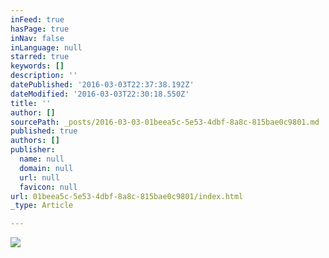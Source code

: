 ```yaml
---
inFeed: true
hasPage: true
inNav: false
inLanguage: null
starred: true
keywords: []
description: ''
datePublished: '2016-03-03T22:37:38.192Z'
dateModified: '2016-03-03T22:30:18.550Z'
title: ''
author: []
sourcePath: _posts/2016-03-03-01beea5c-5e53-4dbf-8a8c-815bae0c9801.md
published: true
authors: []
publisher:
  name: null
  domain: null
  url: null
  favicon: null
url: 01beea5c-5e53-4dbf-8a8c-815bae0c9801/index.html
_type: Article

---
```

![](https://the-grid-user-content.s3-us-west-2.amazonaws.com/d9435643-5302-4b6b-88c6-bbc49345c31a.jpg)